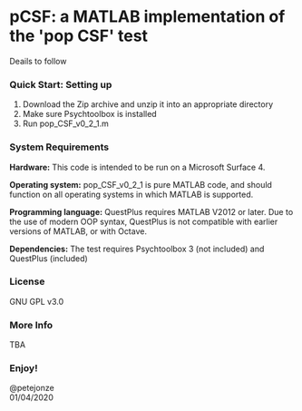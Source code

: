 # pCSF: a MATLAB implementation of the 'pop CSF' test

Deails to follow

### Quick Start: Setting up
1. Download the Zip archive and unzip it into an appropriate directory
2. Make sure Psychtoolbox is installed
3. Run pop_CSF_v0_2_1.m

### System Requirements
**Hardware:**
This code is intended to be run on a Microsoft Surface 4.

**Operating system:**
pop_CSF_v0_2_1 is pure MATLAB code, and should function on all operating systems in which MATLAB is supported.

**Programming language:**
QuestPlus requires MATLAB V2012 or later. Due to the use of modern OOP syntax, QuestPlus is not compatible with earlier versions of MATLAB, or with Octave.

**Dependencies:**
The test requires Psychtoolbox 3 (not included) and QuestPlus (included)

### License
GNU GPL v3.0

### More Info
TBA

### Enjoy!
@petejonze  
01/04/2020